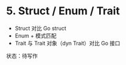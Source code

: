 # 5. Struct / Enum / Trait

- Struct 对比 Go struct
- Enum + 模式匹配
- Trait 与 Trait 对象（dyn Trait）对比 Go 接口

状态：待写作